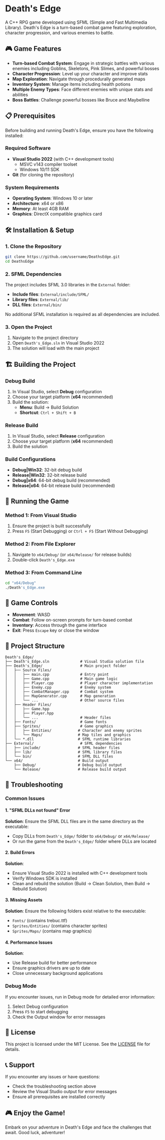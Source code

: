 # Death's Edge

A C++ RPG game developed using SFML (Simple and Fast Multimedia Library). Death's Edge is a turn-based combat game featuring exploration, character progression, and various enemies to battle.

## 🎮 Game Features

- **Turn-based Combat System**: Engage in strategic battles with various enemies including Goblins, Skeletons, Pink Slimes, and powerful bosses
- **Character Progression**: Level up your character and improve stats
- **Map Exploration**: Navigate through procedurally generated maps
- **Inventory System**: Manage items including health potions
- **Multiple Enemy Types**: Face different enemies with unique stats and abilities
- **Boss Battles**: Challenge powerful bosses like Bruce and Maybelline

## 📋 Prerequisites

Before building and running Death's Edge, ensure you have the following installed:

### Required Software
- **Visual Studio 2022** (with C++ development tools)
  - MSVC v143 compiler toolset
  - Windows 10/11 SDK
- **Git** (for cloning the repository)

### System Requirements
- **Operating System**: Windows 10 or later
- **Architecture**: x64 or x86
- **Memory**: At least 4GB RAM
- **Graphics**: DirectX compatible graphics card

## 🛠️ Installation & Setup

### 1. Clone the Repository
```bash
git clone https://github.com/username/DeathsEdge.git
cd DeathsEdge
```

### 2. SFML Dependencies
The project includes SFML 3.0 libraries in the `External` folder:
- **Include files**: `External/include/SFML/`
- **Library files**: `External/lib/`
- **DLL files**: `External/bin/`

No additional SFML installation is required as all dependencies are included.

### 3. Open the Project
1. Navigate to the project directory
2. Open `Death's_Edge.sln` in Visual Studio 2022
3. The solution will load with the main project

## 🏗️ Building the Project

### Debug Build
1. In Visual Studio, select **Debug** configuration
2. Choose your target platform (**x64** recommended)
3. Build the solution:
   - **Menu**: Build → Build Solution
   - **Shortcut**: `Ctrl + Shift + B`

### Release Build
1. In Visual Studio, select **Release** configuration
2. Choose your target platform (**x64** recommended)
3. Build the solution

### Build Configurations
- **Debug|Win32**: 32-bit debug build
- **Release|Win32**: 32-bit release build
- **Debug|x64**: 64-bit debug build (recommended)
- **Release|x64**: 64-bit release build (recommended)

## 🚀 Running the Game

### Method 1: From Visual Studio
1. Ensure the project is built successfully
2. Press `F5` (Start Debugging) or `Ctrl + F5` (Start Without Debugging)

### Method 2: From File Explorer
1. Navigate to `x64/Debug/` (or `x64/Release/` for release builds)
2. Double-click `Death's_Edge.exe`

### Method 3: From Command Line
```bash
cd "x64/Debug"
./Death's_Edge.exe
```

## 🎯 Game Controls

- **Movement**: WASD
- **Combat**: Follow on-screen prompts for turn-based combat
- **Inventory**: Access through the game interface
- **Exit**: Press `Escape` key or close the window

## 📁 Project Structure

```
Death's_Edge/
├── Death's_Edge.sln              # Visual Studio solution file
├── Death's_Edge/                 # Main project folder
│   ├── Source Files/
│   │   ├── main.cpp              # Entry point
│   │   ├── Game.cpp              # Main game logic
│   │   ├── Player.cpp            # Player character implementation
│   │   ├── Enemy.cpp             # Enemy system
│   │   ├── CombatManager.cpp     # Combat system
│   │   ├── MapGenerator.cpp      # Map generation
│   │   └── ...                   # Other source files
│   ├── Header Files/
│   │   ├── Game.hpp
│   │   ├── Player.hpp
│   │   └── ...                   # Header files
│   ├── Fonts/                    # Game fonts
│   ├── Sprites/                  # Game graphics
│   │   ├── Entities/            # Character and enemy sprites
│   │   └── Maps/                # Map tiles and graphics
│   └── *.dll                    # SFML runtime libraries
├── External/                     # SFML dependencies
│   ├── include/                 # SFML header files
│   ├── lib/                     # SFML library files
│   └── bin/                     # SFML DLL files
└── x64/                         # Build output
    ├── Debug/                   # Debug build output
    └── Release/                 # Release build output
```

## 🔧 Troubleshooting

### Common Issues

#### 1. "SFML DLLs not found" Error
**Solution**: Ensure the SFML DLL files are in the same directory as the executable:
- Copy DLLs from `Death's_Edge/` folder to `x64/Debug/` or `x64/Release/`
- Or run the game from the `Death's_Edge/` folder where DLLs are located

#### 2. Build Errors
**Solution**: 
- Ensure Visual Studio 2022 is installed with C++ development tools
- Verify Windows SDK is installed
- Clean and rebuild the solution (Build → Clean Solution, then Build → Rebuild Solution)

#### 3. Missing Assets
**Solution**: Ensure the following folders exist relative to the executable:
- `Fonts/` (contains trebuc.ttf)
- `Sprites/Entities/` (contains character sprites)
- `Sprites/Maps/` (contains map graphics)

#### 4. Performance Issues
**Solution**: 
- Use Release build for better performance
- Ensure graphics drivers are up to date
- Close unnecessary background applications

### Debug Mode
If you encounter issues, run in Debug mode for detailed error information:
1. Select Debug configuration
2. Press `F5` to start debugging
3. Check the Output window for error messages

## 📄 License

This project is licensed under the MIT License. See the [LICENSE](./LICENSE) file for details.

## 📞 Support

If you encounter any issues or have questions:
- Check the troubleshooting section above
- Review the Visual Studio output for error messages
- Ensure all prerequisites are installed correctly

## 🎮 Enjoy the Game!

Embark on your adventure in Death's Edge and face the challenges that await. Good luck, adventurer!
